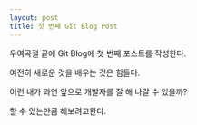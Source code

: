 ```yaml
---
layout: post
title: 첫 번째 Git Blog Post
---
```


우여곡절 끝에 Git Blog에 첫 번째 포스트를 작성한다.

여전히 새로운 것을 배우는 것은 힘들다.

이런 내가 과연 앞으로 개발자를 잘 해 나갈 수 있을까?

할 수 있는만큼 해보려고한다.
